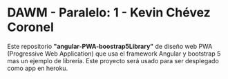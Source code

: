 # DAWM - Paralelo: 1 - Kevin Chévez Coronel
Este repositorio **"angular-PWA-boostrap5Library"** de diseño web PWA (Progressive Web Application) que usa el framework Angular y bootstrap 5 mas un ejemplo de librería. Este proyecto será usado para ser desplegado como app en heroku.